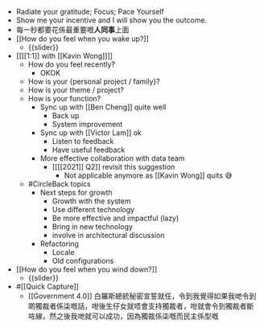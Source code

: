 - Radiate your gratitude; Focus; Pace Yourself
- Show me your incentive and I will show you the outcome.
- 每一秒都要花係最重要嘅**人同事**上面
- [[How do you feel when you wake up?]]
    - {{slider}}
- [[[[1:1]] with [[Kavin Wong]]]]
    - How do you feel recently?
        - OKOK
    - How is your {personal project / family}?
    - How is your theme / project?
    - How is your function?
        - Sync up with [[Ben Cheng]] quite well
            - Back up
            - System improvement 
        - Sync up with [[Victor Lam]] ok
            - Listen to feedback 
            - Have useful feedback
        - More effective collaboration with data team
            - [[[[2021]] Q2]] revisit this suggestion
                - Not applicable anymore as [[Kavin Wong]] quits 😅
    - #CircleBack topics
        - Next steps for growth
            - Growth with the system
            - Use different technology
            - Be more effective and impactful (lazy)
            - Bring in new technology
            - involve in architectural discussion
        - Refactoring
            - Locale
            - Old configurations
- [[How do you feel when you wind down?]]
    - {{slider}}
- #[[Quick Capture]]
    - [[Government 4.0]] 白羅斯總統秘密宣誓就任，令到我覺得如果我哋令到啲獨裁者係柒嘅話，咁後生仔女就唔會支持獨裁者，咁就會令到獨裁者斷咗線，然之後我哋就可以成功，因為獨裁係柒嘅而民主係型嘅
